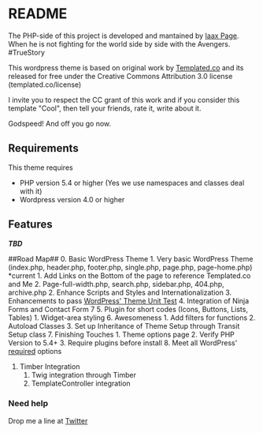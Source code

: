 # README #

The PHP-side of this project is developed and mantained by [Iaax Page](http://iaaxpage.com). When he is not fighting for the world side by side with the Avengers. #TrueStory
 
This wordpress theme is based on original work by [Templated.co](http://templated.co) and its released for free under the Creative Commons Attribution 3.0 license (templated.co/license)

I invite you to respect the CC grant of this work and if you consider this template "Cool", then tell your friends, rate it, write about it. 

Godspeed! And off you go now. 

## Requirements ##
This theme requires
* PHP version 5.4 or higher (Yes we use namespaces and classes deal with it)
* Wordpress version 4.0 or higher

## Features ##
***TBD***

##Road Map##
0. Basic WordPress Theme 
    1. Very basic WordPress Theme (index.php, header.php, footer.php, single.php, page.php, page-home.php) *current
        1. Add Links on the Bottom of the page to reference Templated.co and Me
        2. Page-full-width.php, search.php, sidebar.php, 404.php, archive.php
    2. Enhance Scripts and Styles and Internationalization
    3. Enhancements to pass [WordPress' Theme Unit Test](https://codex.wordpress.org/Theme_Unit_Test)
    4. Integration of Ninja Forms and Contact Form 7
    5. Plugin for short codes (Icons, Buttons, Lists, Tables)
        1. Widget-area styling
    6. Awesomeness
        1. Add filters for functions
        2. Autoload Classes
        3. Set up Inheritance of Theme Setup through Transit Setup class
    7. Finishing Touches
        1. Theme options page
        2. Verify PHP Version to 5.4+
        3. Require plugins before install
    8. Meet all WordPress' [required](https://make.wordpress.org/themes/handbook/review/required/) options
1. Timber Integration
    1. Twig integration through Timber
    2. TemplateController integration


### Need help ###
Drop me a line at [Twitter](https://twitter.com/iaaxpage)
